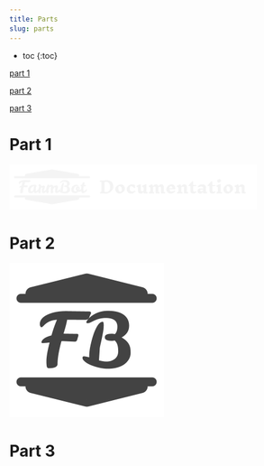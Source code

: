 ```yaml
---
title: Parts
slug: parts
---
```


* toc
{:toc}

[part 1](#part-1)

[part 2](#part-2)

[part 3](#part-3)

# Part 1

![part-1](_images/part_1.png)

# Part 2

![part-2](_images/part_2.png)

# Part 3
